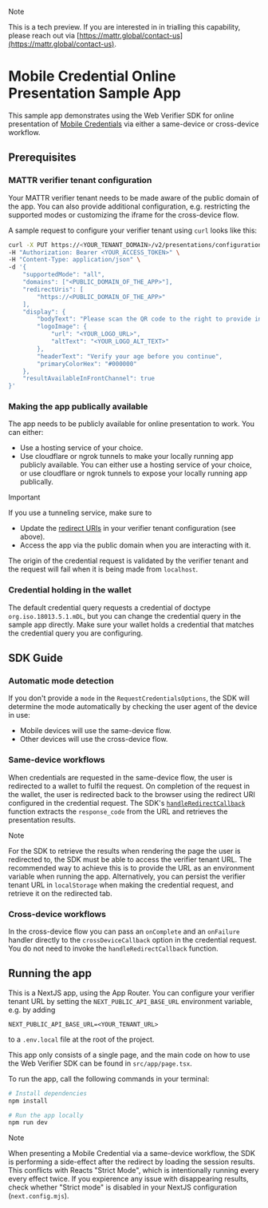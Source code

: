 > [!NOTE]
> This is a tech preview. If you are interested in in trialling this capability, please reach out via [https://mattr.global/contact-us](https://mattr.global/contact-us).

# Mobile Credential Online Presentation Sample App

This sample app demonstrates using the Web Verifier SDK for online presentation of [Mobile Credentials](https://learn.mattr.global/docs/profiles/mobile) via either a same-device or cross-device workflow.

## Prerequisites

### MATTR verifier tenant configuration

Your MATTR verifier tenant needs to be made aware of the public domain of the app.
You can also provide additional configuration, e.g. restricting the supported modes or customizing the iframe for the cross-device flow.

A sample request to configure your verifier tenant using `curl` looks like this:

```bash
curl -X PUT https://<YOUR_TENANT_DOMAIN>/v2/presentations/configuration \
-H "Authorization: Bearer <YOUR_ACCESS_TOKEN>" \
-H "Content-Type: application/json" \
-d '{
    "supportedMode": "all",
    "domains": ["<PUBLIC_DOMAIN_OF_THE_APP>"],
    "redirectUris": [
        "https://<PUBLIC_DOMAIN_OF_THE_APP>"
    ],
    "display": {
        "bodyText": "Please scan the QR code to the right to provide information required for this interaction.",
        "logoImage": {
            "url": "<YOUR_LOGO_URL>",
            "altText": "<YOUR_LOGO_ALT_TEXT>"
        },
        "headerText": "Verify your age before you continue",
        "primaryColorHex": "#000000"
    },
    "resultAvailableInFrontChannel": true
}'
```

### Making the app publically available

The app needs to be publicly available for online presentation to work. You can either:
- Use a hosting service of your choice.
- Use cloudflare or ngrok tunnels to make your locally running app publicly available.
You can either use a hosting service of your choice, or use cloudflare or ngrok tunnels to expose your locally running app publically.

> [!IMPORTANT]
> If you use a tunneling service, make sure to
> * Update the [redirect URIs](https://online-presentations-tech-preview.redoc.ly/tag/Mobile-Credentials-Verification#operation/putVerifierConfiguration!path=redirectUris&t=request) in your verifier tenant configuration (see above).
> * Access the app via the public domain when you are interacting with it.
>
> The origin of the credential request is validated by the verifier tenant and the request will fail when it is being made from `localhost`.

### Credential holding in the wallet

The default credential query requests a credential of doctype `org.iso.18013.5.1.mDL`, but you can change the credential query in the sample app directly.
Make sure your wallet holds a credential that matches the credential query you are configuring.


## SDK Guide

### Automatic mode detection

If you don't provide a `mode` in the `RequestCredentialsOptions`, the SDK will determine the mode automatically by checking the user agent of the device in use:
* Mobile devices will use the same-device flow.
* Other devices will use the cross-device flow.

### Same-device workflows

When credentials are requested in the same-device flow, the user is redirected to a wallet to fulfil the request.
On completion of the request in the wallet, the user is redirected back to the browser using the redirect URI configured in the credential request.
The SDK's [`handleRedirectCallback`](https://api-reference-sdk.mattr.global/verifier-sdk-web/preview/functions/handleRedirectCallback.html) function extracts the `response_code` from the URL and retrieves the presentation results.

> [!NOTE]
> For the SDK to retrieve the results when rendering the page the user is redirected to, the SDK must be able to access the verifier tenant URL.
> The recommended way to achieve this is to provide the URL as an environment variable when running the app.
> Alternatively, you can persist the verifier tenant URL in `localStorage` when making the credential request, and retrieve it on the redirected tab.

### Cross-device workflows

In the cross-device flow you can pass an `onComplete` and an `onFailure` handler directly to the `crossDeviceCallback` option in the credential request. You do not need to invoke the `handleRedirectCallback` function. 

## Running the app

This is a NextJS app, using the App Router.
You can configure your verifier tenant URL by setting the `NEXT_PUBLIC_API_BASE_URL` environment variable, e.g. by adding
```
NEXT_PUBLIC_API_BASE_URL=<YOUR_TENANT_URL>
```
to a `.env.local` file at the root of the project.

This app only consists of a single page, and the main code on how to use the Web Verifier SDK can be found in `src/app/page.tsx`.

To run the app, call the following commands in your terminal:

```bash
# Install dependencies
npm install

# Run the app locally
npm run dev
```

> [!NOTE]
> When presenting a Mobile Credential via a same-device workflow, the SDK is performing a side-effect after the redirect by loading the session results.
> This conflicts with Reacts "Strict Mode", which is intentionally running every every effect twice.
> If you expierence any issue with disappearing results, check whether "Strict mode" is disabled in your NextJS configuration (`next.config.mjs`).
